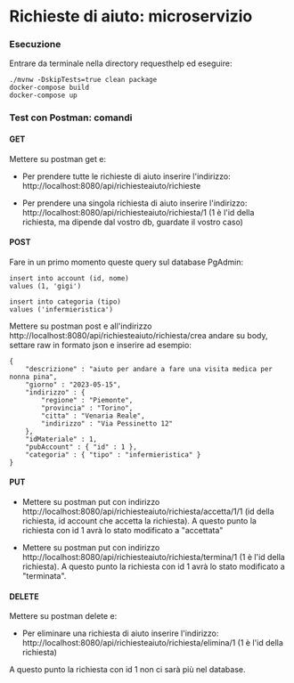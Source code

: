 # Richieste di aiuto: microservizio

### Esecuzione
Entrare da terminale nella directory requesthelp ed eseguire:
```
./mvnw -DskipTests=true clean package
docker-compose build
docker-compose up
```


### Test con Postman: comandi

#### GET
Mettere su postman get e:
* Per prendere tutte le richieste di aiuto inserire l'indirizzo: http://localhost:8080/api/richiesteaiuto/richieste

* Per prendere una singola richiesta di aiuto inserire l'indirizzo: http://localhost:8080/api/richiesteaiuto/richiesta/1 (1 è l'id della richiesta, ma dipende dal vostro db, guardate il vostro caso)


#### POST
Fare in un primo momento queste query sul database PgAdmin:
```
insert into account (id, nome)
values (1, 'gigi')
```
```
insert into categoria (tipo)
values ('infermieristica')
```

Mettere su postman post e all'indirizzo http://localhost:8080/api/richiesteaiuto/richiesta/crea
andare su body, settare raw in formato json e inserire ad esempio:
```
{
    "descrizione" : "aiuto per andare a fare una visita medica per nonna pina",
    "giorno" : "2023-05-15",
    "indirizzo" : {
        "regione" : "Piemonte",
        "provincia" : "Torino",
        "citta" : "Venaria Reale",
        "indirizzo" : "Via Pessinetto 12"
    },
    "idMateriale" : 1,
    "pubAccount" : { "id" : 1 },
    "categoria" : { "tipo" : "infermieristica" }
}
```


#### PUT
- Mettere su postman put con indirizzo http://localhost:8080/api/richiesteaiuto/richiesta/accetta/1/1 (id della richiesta, id account che accetta la richiesta).
A questo punto la richiesta con id 1 avrà lo stato modificato a "accettata"

- Mettere su postman put con indirizzo http://localhost:8080/api/richiesteaiuto/richiesta/termina/1 (1 è l'id della richiesta).
A questo punto la richiesta con id 1 avrà lo stato modificato a "terminata".


#### DELETE
Mettere su postman delete e:
* Per eliminare una richiesta di aiuto inserire l'indirizzo: http://localhost:8080/api/richiesteaiuto/richiesta/elimina/1 (1 è l'id della richiesta)

A questo punto la richiesta con id 1 non ci sarà più nel database.
